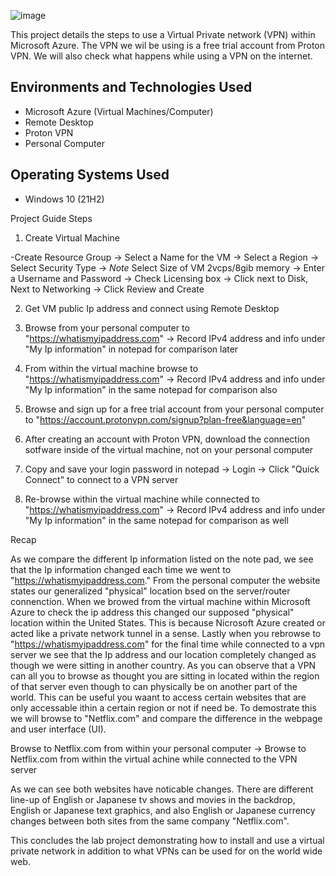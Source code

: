  ![image](https://github.com/user-attachments/assets/4ae1f81a-293f-4be8-a86e-210d6a47326a) 

This project details the steps to use a Virtual Private network (VPN) within Microsoft Azure. The VPN we wil be using is a free trial account from Proton VPN. We will also check what happens while using a VPN on the internet.

<h2>Environments and Technologies Used</h2>

- Microsoft Azure (Virtual Machines/Computer)
- Remote Desktop
- Proton VPN
- Personal Computer

<h2>Operating Systems Used </h2>

- Windows 10 (21H2)

Project Guide Steps

1) Create Virtual Machine

  -Create Resource Group -> Select a Name for the VM -> Select a Region -> Select Security Type -> *Note* Select Size of VM 2vcps/8gib memory -> Enter a Username and Password -> Check Licensing box -> Click next to Disk, Next to Networking -> Click Review and Create


2) Get VM public Ip address and connect using Remote Desktop

3) Browse from your personal computer to "https://whatismyipaddress.com" -> Record IPv4 address and info under "My Ip information" in notepad for comparison later

4) From within the virtual machine browse to "https://whatismyipaddress.com" -> Record IPv4 address and info under "My Ip information" in the same notepad for comparison also

5) Browse and sign up for a free trial account from your personal computer to "https://account.protonvpn.com/signup?plan-free&language=en"

6) After creating an account with Proton VPN, download the connection sotfware inside of the virtual machine, not on your personal computer

7) Copy and save your login password in notepad -> Login ->  Click "Quick Connect" to connect to a VPN server

8) Re-browse within the virtual machine while connected to "https://whatismyipaddress.com" -> Record IPv4 address and info under "My Ip information" in the same notepad for comparison as well

Recap

  As we compare the different Ip information listed on the note pad, we see that the Ip information changed each time we went to "https://whatismyipaddress.com." From the personal computer the website states our generalized "physical" location bsed on the server/router connenction. When we browed from the virtual machine within Microsoft Azure to check the ip address this changed our supposed "physical" location within the United States. This is because Nicrosoft Azure created or acted like a private network tunnel in a sense. Lastly when you rebrowse to "https://whatismyipaddress.com" for the final time while connected to a vpn server we see that the Ip address and our location completely changed as though we were sitting in another country. As you can observe that a VPN can all you to browse as thought you are sitting in located within the region of that server even though to can physically be on another part of the world. This can be useful you waant to access certain websites that are only accessable ithin a certain region or not if need be. To demostrate this we will browse to "Netflix.com" and compare the difference in the webpage and user interface (UI).  

  Browse to Netflix.com from within your personal computer ->  Browse to Netflix.com from within the virtual achine while connected to the VPN server

  As we can see both websites have noticable changes. There are different line-up of English or Japanese tv shows and movies in the backdrop, English or Japanese text graphics, and also English or Japanese currency changes between both sites from the same company "Netflix.com".

  This concludes the lab project demonstrating how to install and use a virtual private network in addition to what VPNs can be used for on the world wide web.

  <p>
</p>
